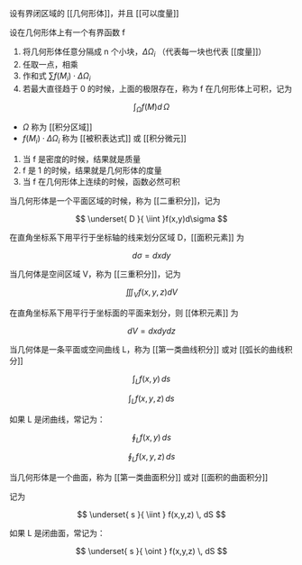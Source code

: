 ---
---

设有界闭区域的 [[几何形体]]，并且 [[可以度量]]

设在几何形体上有一个有界函数 f

1. 将几何形体任意分隔成 n 个小块，$\Delta \Omega_{i}$ （代表每一块也代表 [[度量]]）
2. 任取一点，相乘
3. 作和式 $\sum f(M_{i})\cdot\Delta\Omega_{i}$
4. 若最大直径趋于 0 的时候，上面的极限存在，称为 f 在几何形体上可积，记为

$$
\int _{\Omega} f(M)d\, \Omega 
$$

- $\Omega$ 称为 [[积分区域]]
- $f(M_{i})\cdot\Delta\Omega_{i}$ 称为 [[被积表达式]] 或 [[积分微元]]


1. 当 f 是密度的时候，结果就是质量
2. f 是 1 的时候，结果就是几何形体的度量
3. 当 f 在几何形体上连续的时候，函数必然可积

当几何形体是一个平面区域的时候，称为 [[二重积分]]，记为

$$
\underset{ D }{ \iint  }f(x,y)d\sigma
$$

在直角坐标系下用平行于坐标轴的线来划分区域 D，[[面积元素]] 为

$$
d\sigma = dxdy
$$

当几何体是空间区域 V，称为 [[三重积分]]，记为

$$
\iiint_{V}f(x,y,z)dV
$$

在直角坐标系下用平行于坐标面的平面来划分，则 [[体积元素]] 为

$$
dV =dxdydz
$$

当几何体是一条平面或空间曲线 L，称为 [[第一类曲线积分]] 或对 [[弧长的曲线积分]]

$$
\int _{L}f(x,y) \, ds
$$

$$
\int _{L}f(x,y,z) \, ds
$$

如果 L 是闭曲线，常记为：

$$
\oint _{L}f(x,y) \, ds
$$

$$
\oint _{L}f(x,y,z) \, ds
$$

当几何形体是一个曲面，称为 [[第一类曲面积分]] 或对 [[面积的曲面积分]]

记为

$$
\underset{ s }{ \iint } f(x,y,z) \, dS
$$

如果 L 是闭曲面，常记为：

$$
\underset{ s }{ \oint } f(x,y,z) \, dS
$$
